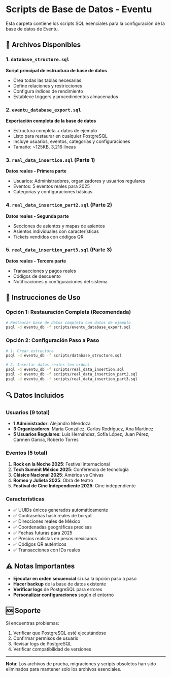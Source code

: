 # Scripts de Base de Datos - Eventu

Esta carpeta contiene los scripts SQL esenciales para la configuración de la base de datos de Eventu.

## 📁 Archivos Disponibles

### 1. `database_structure.sql`
**Script principal de estructura de base de datos**
- Crea todas las tablas necesarias
- Define relaciones y restricciones
- Configura índices de rendimiento
- Establece triggers y procedimientos almacenados

### 2. `eventu_database_export.sql`
**Exportación completa de la base de datos**
- Estructura completa + datos de ejemplo
- Listo para restaurar en cualquier PostgreSQL
- Incluye usuarios, eventos, categorías y configuraciones
- Tamaño: ~125KB, 3,216 líneas

### 3. `real_data_insertion.sql` (Parte 1)
**Datos reales - Primera parte**
- Usuarios: Administradores, organizadores y usuarios regulares
- Eventos: 5 eventos reales para 2025
- Categorías y configuraciones básicas

### 4. `real_data_insertion_part2.sql` (Parte 2)
**Datos reales - Segunda parte**
- Secciones de asientos y mapas de asientos
- Asientos individuales con características
- Tickets vendidos con códigos QR

### 5. `real_data_insertion_part3.sql` (Parte 3)
**Datos reales - Tercera parte**
- Transacciones y pagos reales
- Códigos de descuento
- Notificaciones y configuraciones del sistema

## 🚀 Instrucciones de Uso

### Opción 1: Restauración Completa (Recomendada)
```bash
# Restaurar base de datos completa con datos de ejemplo
psql -d eventu_db -f scripts/eventu_database_export.sql
```

### Opción 2: Configuración Paso a Paso
```bash
# 1. Crear estructura
psql -d eventu_db -f scripts/database_structure.sql

# 2. Insertar datos reales (en orden)
psql -d eventu_db -f scripts/real_data_insertion.sql
psql -d eventu_db -f scripts/real_data_insertion_part2.sql
psql -d eventu_db -f scripts/real_data_insertion_part3.sql
```

## 🔍 Datos Incluidos

### Usuarios (9 total)
- **1 Administrador**: Alejandro Mendoza
- **3 Organizadores**: María González, Carlos Rodríguez, Ana Martínez
- **5 Usuarios Regulares**: Luis Hernández, Sofía López, Juan Pérez, Carmen García, Roberto Torres

### Eventos (5 total)
1. **Rock en la Noche 2025**: Festival internacional
2. **Tech Summit México 2025**: Conferencia de tecnología
3. **Clásico Nacional 2025**: América vs Chivas
4. **Romeo y Julieta 2025**: Obra de teatro
5. **Festival de Cine Independiente 2025**: Cine independiente

### Características
- ✅ UUIDs únicos generados automáticamente
- ✅ Contraseñas hash reales de bcrypt
- ✅ Direcciones reales de México
- ✅ Coordenadas geográficas precisas
- ✅ Fechas futuras para 2025
- ✅ Precios realistas en pesos mexicanos
- ✅ Códigos QR auténticos
- ✅ Transacciones con IDs reales

## ⚠️ Notas Importantes

- **Ejecutar en orden secuencial** si usa la opción paso a paso
- **Hacer backup** de la base de datos existente
- **Verificar logs** de PostgreSQL para errores
- **Personalizar configuraciones** según el entorno

## 🆘 Soporte

Si encuentras problemas:
1. Verificar que PostgreSQL esté ejecutándose
2. Confirmar permisos de usuario
3. Revisar logs de PostgreSQL
4. Verificar compatibilidad de versiones

---

**Nota**: Los archivos de prueba, migraciones y scripts obsoletos han sido eliminados para mantener solo los archivos esenciales.
